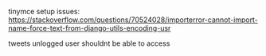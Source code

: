tinymce setup issues:
    https://stackoverflow.com/questions/70524028/importerror-cannot-import-name-force-text-from-django-utils-encoding-usr

tweets unlogged user shouldnt be able to access